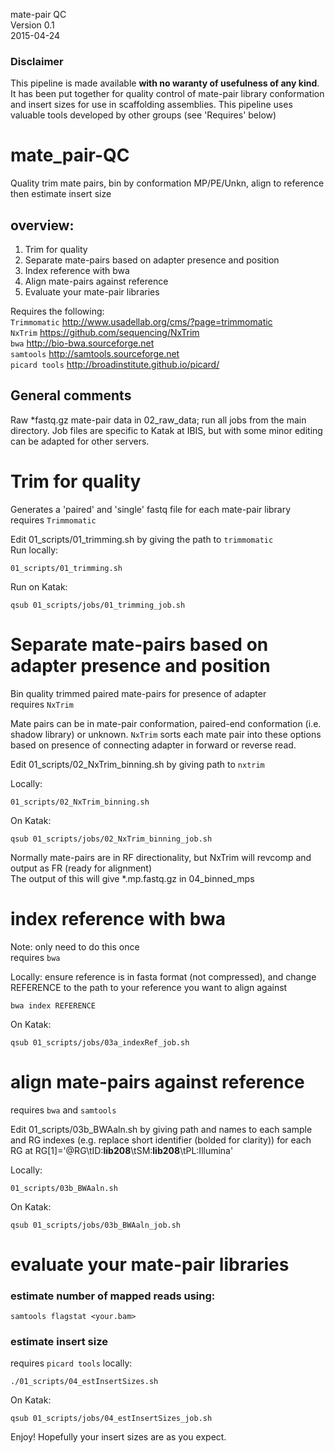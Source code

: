 mate-pair QC  
Version 0.1  
2015-04-24

### Disclaimer
This pipeline is made available **with no waranty of usefulness of any kind**.
It has been put together for quality control of mate-pair library conformation and
insert sizes for use in scaffolding assemblies. This pipeline uses
valuable tools developed by other groups (see 'Requires' below)

# mate_pair-QC
Quality trim mate pairs, bin by conformation MP/PE/Unkn, align to reference then estimate insert size
## overview:
  1) Trim for quality  
  2) Separate mate-pairs based on adapter presence and position  
  3) Index reference with bwa  
  4) Align mate-pairs against reference  
  5) Evaluate your mate-pair libraries  

Requires the following:  
`Trimmomatic`   http://www.usadellab.org/cms/?page=trimmomatic  
`NxTrim`        https://github.com/sequencing/NxTrim  
`bwa`           http://bio-bwa.sourceforge.net  
`samtools`      http://samtools.sourceforge.net  
`picard tools`  http://broadinstitute.github.io/picard/

## General comments
Raw *fastq.gz mate-pair data in 02_raw_data; run all jobs from the main directory.
Job files are specific to Katak at IBIS, but with some minor editing can be adapted for other servers.

# Trim for quality
Generates a 'paired' and 'single' fastq file for each mate-pair library  
requires `Trimmomatic`

Edit 01_scripts/01_trimming.sh by giving the path to `trimmomatic`  
Run locally:
```
01_scripts/01_trimming.sh
```

Run on Katak: 
```
qsub 01_scripts/jobs/01_trimming_job.sh
```

# Separate mate-pairs based on adapter presence and position
Bin quality trimmed paired mate-pairs for presence of adapter  
requires `NxTrim`  

Mate pairs can be in mate-pair conformation, paired-end conformation (i.e. shadow library) or unknown. `NxTrim` sorts each mate pair into these options based on presence of connecting adapter in forward or reverse read.

Edit 01_scripts/02_NxTrim_binning.sh by giving path to `nxtrim`

Locally:
```
01_scripts/02_NxTrim_binning.sh
```

On Katak:
```
qsub 01_scripts/jobs/02_NxTrim_binning_job.sh
```

Normally mate-pairs are in RF directionality, but NxTrim will revcomp and output as FR (ready for alignment)  
The output of this will give *.mp.fastq.gz in 04_binned_mps

# index reference with bwa
Note: only need to do this once  
requires `bwa`

Locally:
ensure reference is in fasta format (not compressed), and change REFERENCE to the path to your reference you want to align against
```
bwa index REFERENCE
```

On Katak:
```
qsub 01_scripts/jobs/03a_indexRef_job.sh
```

# align mate-pairs against reference

requires `bwa` and `samtools`

Edit 01_scripts/03b_BWAaln.sh by giving path and names to each sample and RG indexes (e.g. replace short identifier (bolded for clarity)) for each RG at RG[1]='@RG\tID:**lib208**\tSM:**lib208**\tPL:Illumina'

Locally:
```
01_scripts/03b_BWAaln.sh
```

On Katak: 
```
qsub 01_scripts/jobs/03b_BWAaln_job.sh
```

# evaluate your mate-pair libraries
### estimate number of mapped reads using:
```
samtools flagstat <your.bam>
```
### estimate insert size
requires `picard tools`
locally:

```
./01_scripts/04_estInsertSizes.sh
```

On Katak:
```
qsub 01_scripts/jobs/04_estInsertSizes_job.sh
```

Enjoy! Hopefully your insert sizes are as you expect.

